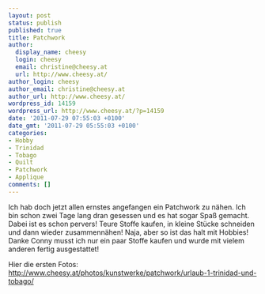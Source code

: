 ```yaml
---
layout: post
status: publish
published: true
title: Patchwork
author:
  display_name: cheesy
  login: cheesy
  email: christine@cheesy.at
  url: http://www.cheesy.at/
author_login: cheesy
author_email: christine@cheesy.at
author_url: http://www.cheesy.at/
wordpress_id: 14159
wordpress_url: http://www.cheesy.at/?p=14159
date: '2011-07-29 07:55:03 +0100'
date_gmt: '2011-07-29 05:55:03 +0100'
categories:
- Hobby
- Trinidad
- Tobago
- Quilt
- Patchwork
- Applique
comments: []
---
```

<!--:de-->Ich hab doch jetzt allen ernstes angefangen ein Patchwork zu nähen. Ich bin schon zwei Tage lang dran gesessen und es hat sogar Spaß gemacht. Dabei ist es schon pervers! Teure Stoffe kaufen, in kleine Stücke schneiden und dann wieder zusammennähen! Naja, aber so ist das halt mit Hobbies! Danke Conny musst ich nur ein paar Stoffe kaufen und wurde mit vielem anderen fertig ausgestattet!
Hier die ersten Fotos:<!--:-->
http://www.cheesy.at/photos/kunstwerke/patchwork/urlaub-1-trinidad-und-tobago/
